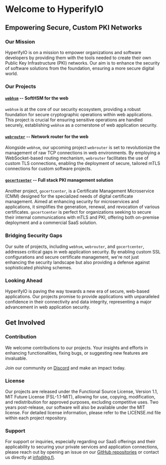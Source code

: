# Welcome to HyperifyIO

## Empowering Secure, Custom PKI Networks

### Our Mission

HyperifyIO is on a mission to empower organizations and software developers by 
providing them with the tools needed to create their own Public Key 
Infrastructure (PKI) networks. Our aim is to enhance the security of software 
solutions from the foundation, ensuring a more secure digital world.

### Our Projects

#### [`webhsm`](https://github.com/hyperifyio/webhsm) -- SoftHSM for the web

`webhsm` is at the core of our security ecosystem, providing a robust 
foundation for secure cryptographic operations within web applications. This 
project is crucial for ensuring sensitive operations are handled securely, 
establishing `webhsm` as a cornerstone of web application security.

#### [`webrouter`](https://github.com/hyperifyio/webrouter) -- Network router for the web

Alongside `webhsm`, our upcoming project `webrouter` is set to revolutionize 
the management of raw TCP connections in web environments. By employing a 
WebSocket-based routing mechanism, `webrouter` facilitates the use of custom 
TLS connections, enabling the deployment of secure, tailored mTLS connections 
for custom software projects.

#### [`gocertcenter`](https://github.com/hyperifyio/gocertcenter) -- Full stack PKI management solution

Another project, `gocertcenter`, is a Certificate Management Microservice 
(CMM) designed for the specialized needs of digital certificate management. 
Aimed at enhancing security for microservices and applications, it simplifies 
the generation, renewal, and revocation of various certificates. `gocertcenter` 
is perfect for organizations seeking to secure their internal communications 
with mTLS and PKI, offering both on-premise deployment and a commercial SaaS 
solution.

### Bridging Security Gaps

Our suite of projects, including `webhsm`, `webrouter`, and `gocertcenter`, 
addresses critical gaps in web application security. By enabling custom SSL 
configurations and secure certificate management, we're not just enhancing the 
security landscape but also providing a defense against sophisticated phishing 
schemes.

### Looking Ahead

HyperifyIO is paving the way towards a new era of secure, web-based 
applications. Our projects promise to provide applications with unparalleled 
confidence in their connectivity and data integrity, representing a major 
advancement in web application security.

## Get Involved

### Contribution

We welcome contributions to our projects. Your insights and efforts in 
enhancing functionalities, fixing bugs, or suggesting new features are 
invaluable.

Join our community on [Discord](https://discord.com/invite/UBTrHxA78f) and make 
an impact today.

### License

Our projects are released under the Functional Source License, Version 1.1, MIT 
Future License (FSL-1.1-MIT), allowing for use, copying, modification, and 
redistribution for approved purposes, excluding competitive uses. Two years 
post-release, our software will also be available under the MIT license. For 
detailed license information, please refer to the LICENSE.md file within each 
project repository.

### Support

For support or inquiries, especially regarding our SaaS offerings and their 
applicability to securing your private services and application connections, 
please reach out by opening an issue on our [GitHub 
repositories](https://github.com/hyperifyio) or contact us directly at 
info@hg.fi.
